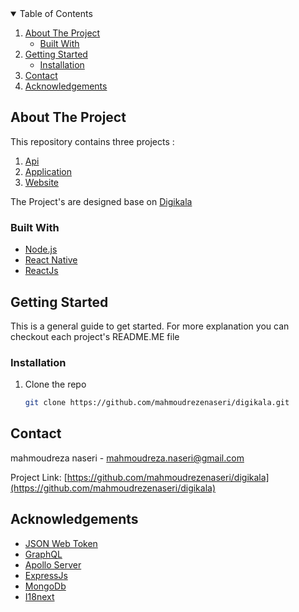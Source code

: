 <!-- TABLE OF CONTENTS -->
<details open="open">
  <summary>Table of Contents</summary>
  <ol>
    <li>
      <a href="#about-the-project">About The Project</a>
      <ul>
        <li><a href="#built-with">Built With</a></li>
      </ul>
    </li>
    <li>
      <a href="#getting-started">Getting Started</a>
      <ul>
        <li><a href="#installation">Installation</a></li>
      </ul>
    </li>
    <li><a href="#contact">Contact</a></li>
    <li><a href="#acknowledgements">Acknowledgements</a></li>
  </ol>
</details>

## About The Project

This repository contains three projects :

<ol>
<li>
<a href="https://github.com/mahmoudrezenaseri/digikala/tree/main/api">Api</a>
</li>
<li>
<a href="https://github.com/mahmoudrezenaseri/digikala/tree/main/app">Application</a>
</li>
<li>
<a href="https://github.com/mahmoudrezenaseri/digikala/tree/main/website">Website</a>
</li>
</ol>

The Project's are designed base on [Digikala](https://digikala.com)

### Built With

- [Node.js](https://nodejs.org/)
- [React Native](https://reactnative.dev)
- [ReactJs](https://reactjs.org/)

<!-- GETTING STARTED -->

## Getting Started

This is a general guide to get started.
For more explanation you can checkout each project's README.ME file

### Installation

1. Clone the repo
   ```sh
   git clone https://github.com/mahmoudrezenaseri/digikala.git
   ```

<!-- CONTACT -->

## Contact

mahmoudreza naseri - mahmoudreza.naseri@gmail.com

Project Link: [https://github.com/mahmoudrezenaseri/digikala](https://github.com/mahmoudrezenaseri/digikala)

<!-- ACKNOWLEDGEMENTS -->

## Acknowledgements

- [JSON Web Token](https://jwt.io)
- [GraphQL](https://graphql.org)
- [Apollo Server](https://www.apollographql.com)
- [ExpressJs](https://expressjs.com)
- [MongoDb ](https://www.mongodb.com)
- [I18next ](https://www.i18next.com)
